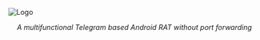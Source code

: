 ![Logo](
https://github.com/griffin-k/AURORA-EYE/tree/d3ac66f74bfba819d682b17c6cca350e0c5eb762/about-Images/1.png)
<p align="center">
  <i>A multifunctional Telegram based Android RAT without port forwarding</i>
</p>
